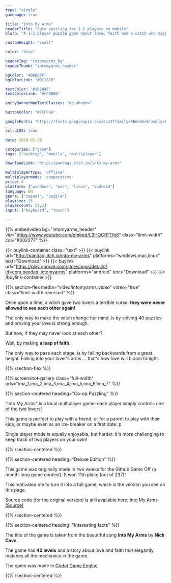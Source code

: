 ```yaml
---
type: "single"
gamepage: true

title: "Into My Arms"
headerTitle: "Cute puzzling for 1-2 players on mobile"
blurb: "A 1-2 player puzzle game about love, faith and a witch who might be the hero of the story."

customHeight: "small"

color: "blue"

headerImg: "intomyarms_bg"
headerThumb: "intomyarms_header"

bgColor: "#BBDDFF"
bgColorLink: "#DC2B2B"

textColor: "#10104E"
textColorLink: "#FFBBBB"

entryBannerNonTextClasses: "no-shadow"

buttonColor: "#7CFF86"

googleFonts: "https://fonts.googleapis.com/css2?family=ABeeZee&family=Caveat&display=swap"

extraCSS: true

date: 2020-01-30

categories: ["game"]
tags: ["desktop", "mobile", "multiplayer"]

downloadLink: "http://pandaqi.itch.io/into-my-arms"

multiplayertype: 'offline'
multiplayermode: 'cooperative'
price: 0
platform: ["windows", "mac", "linux", "android"]
language: EN
genre: ["casual", "puzzle"]
playtime: 15
playercount: [1,2]
input: ["keyboard", "touch"]

---
```


{{% embedvideo bg="intomyarms_header" vid="https://www.youtube.com/embed/L3HQCfPT7n8" class="limit-width" col="#002277" %}}

{{< buylink-container class="text" >}}
{{< buylink url="http://pandaqi.itch.io/into-my-arms" platforms="windows,mac,linux" text="Download" >}}
{{< buylink url="https://play.google.com/store/apps/details?id=com.pandaqi.intomyarms" platforms="android" text="Download" >}} 
{{< /buylink-container >}}

{{% section-flex media="video/intomyarms_video" video="true" class="limit-width reversed" %}}

Once upon a time, a witch gave two lovers a terrible curse: **they were never allowed to see each other again!**

The only way to make the witch change her mind, is by solving 40 puzzles and proving your love is strong enough.

But how, if they may never look at each other?

Well, by making **a leap of faith**.

The only way to pass each stage, is by falling backwards from a great height. Falling into your lover's arms ... that's how love will bloom tonight.

{{% /section-flex %}}

{{% screenshot-gallery class="full-width" urls="ima_1,ima_2,ima_3,ima_4,ima_5,ima_6,ima_7" %}}

{{% section-centered heading="Co-op Puzzling" %}}

"Into My Arms" is a local multiplayer game: each player simply controls one of the two lovers!

This game is perfect to play with a friend, or for a parent to play with their kids, or maybe even as an ice-breaker on a first date :p

Single player mode is equally enjoyable, but harder. It's more challenging to keep track of two players on your own!

{{% /section-centered %}}

{{% section-centered heading="Deluxe Edition" %}}

This game was originally made in two weeks for the Github Game Off (a month-long game contest). It won 11th place (out of 237)!

This motivated me to turn it into a full game, which is the version you see on this page.

Source code (for the original version) is still available here: [Into My Arms (Source)](https://github.com/Pandaqi/Into-My-Arms)

{{% /section-centered %}}

{{% section-centered heading="Interesting facts" %}}

The title of the game is taken from the beautiful song **Into My Arms** by **Nick Cave**.

The game has **40 levels** and a story about love and faith that elegantly matches all the mechanics in the game.

The game was made in [Godot Game Engine](https://godotengine.org)

{{% /section-centered %}}